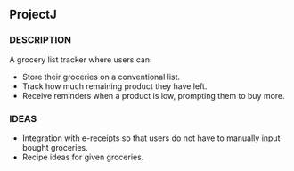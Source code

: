 ## ProjectJ

### DESCRIPTION

A grocery list tracker where users can:

- Store their groceries on a conventional list.
- Track how much remaining product they have left.
- Receive reminders when a product is low, prompting them to buy more.

### IDEAS

- Integration with e-receipts so that users do not have to manually input bought groceries.
- Recipe ideas for given groceries.
